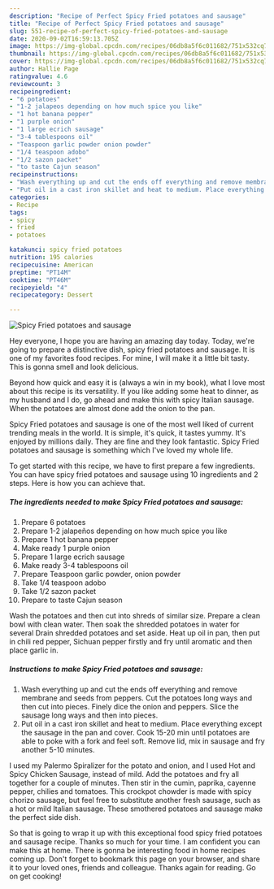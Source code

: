 ```yaml
---
description: "Recipe of Perfect Spicy Fried potatoes and sausage"
title: "Recipe of Perfect Spicy Fried potatoes and sausage"
slug: 551-recipe-of-perfect-spicy-fried-potatoes-and-sausage
date: 2020-09-02T16:59:13.705Z
image: https://img-global.cpcdn.com/recipes/06db8a5f6c011682/751x532cq70/spicy-fried-potatoes-and-sausage-recipe-main-photo.jpg
thumbnail: https://img-global.cpcdn.com/recipes/06db8a5f6c011682/751x532cq70/spicy-fried-potatoes-and-sausage-recipe-main-photo.jpg
cover: https://img-global.cpcdn.com/recipes/06db8a5f6c011682/751x532cq70/spicy-fried-potatoes-and-sausage-recipe-main-photo.jpg
author: Hallie Page
ratingvalue: 4.6
reviewcount: 3
recipeingredient:
- "6 potatoes"
- "1-2 jalapeos depending on how much spice you like"
- "1 hot banana pepper"
- "1 purple onion"
- "1 large ecrich sausage"
- "3-4 tablespoons oil"
- "Teaspoon garlic powder onion powder"
- "1/4 teaspoon adobo"
- "1/2 sazon packet"
- "to taste Cajun season"
recipeinstructions:
- "Wash everything up and cut the ends off everything and remove membrane and seeds from peppers. Cut the potatoes long ways and then cut into pieces. Finely dice the onion and peppers. Slice the sausage long ways and then into pieces."
- "Put oil in a cast iron skillet and heat to medium. Place everything except the sausage in the pan and cover. Cook 15-20 min until potatoes are able to poke with a fork and feel soft. Remove lid, mix in sausage and fry another 5-10 minutes."
categories:
- Recipe
tags:
- spicy
- fried
- potatoes

katakunci: spicy fried potatoes 
nutrition: 195 calories
recipecuisine: American
preptime: "PT14M"
cooktime: "PT46M"
recipeyield: "4"
recipecategory: Dessert

---
```



![Spicy Fried potatoes and sausage](https://img-global.cpcdn.com/recipes/06db8a5f6c011682/751x532cq70/spicy-fried-potatoes-and-sausage-recipe-main-photo.jpg)

Hey everyone, I hope you are having an amazing day today. Today, we're going to prepare a distinctive dish, spicy fried potatoes and sausage. It is one of my favorites food recipes. For mine, I will make it a little bit tasty. This is gonna smell and look delicious.

Beyond how quick and easy it is (always a win in my book), what I love most about this recipe is its versatility. If you like adding some heat to dinner, as my husband and I do, go ahead and make this with spicy Italian sausage. When the potatoes are almost done add the onion to the pan.

Spicy Fried potatoes and sausage is one of the most well liked of current trending meals in the world. It is simple, it's quick, it tastes yummy. It's enjoyed by millions daily. They are fine and they look fantastic. Spicy Fried potatoes and sausage is something which I've loved my whole life.


To get started with this recipe, we have to first prepare a few ingredients. You can have spicy fried potatoes and sausage using 10 ingredients and 2 steps. Here is how you can achieve that.

<!--inarticleads1-->

##### The ingredients needed to make Spicy Fried potatoes and sausage:

1. Prepare 6 potatoes
1. Prepare 1-2 jalapeños depending on how much spice you like
1. Prepare 1 hot banana pepper
1. Make ready 1 purple onion
1. Prepare 1 large ecrich sausage
1. Make ready 3-4 tablespoons oil
1. Prepare Teaspoon garlic powder, onion powder
1. Take 1/4 teaspoon adobo
1. Take 1/2 sazon packet
1. Prepare to taste Cajun season


Wash the potatoes and then cut into shreds of similar size. Prepare a clean bowl with clean water. Then soak the shredded potatoes in water for several Drain shredded potatoes and set aside. Heat up oil in pan, then put in chili red pepper, Sichuan pepper firstly and fry until aromatic and then place garlic in. 

<!--inarticleads2-->

##### Instructions to make Spicy Fried potatoes and sausage:

1. Wash everything up and cut the ends off everything and remove membrane and seeds from peppers. Cut the potatoes long ways and then cut into pieces. Finely dice the onion and peppers. Slice the sausage long ways and then into pieces.
1. Put oil in a cast iron skillet and heat to medium. Place everything except the sausage in the pan and cover. Cook 15-20 min until potatoes are able to poke with a fork and feel soft. Remove lid, mix in sausage and fry another 5-10 minutes.


I used my Palermo Spiralizer for the potato and onion, and I used Hot and Spicy Chicken Sausage, instead of mild. Add the potatoes and fry all together for a couple of minutes. Then stir in the cumin, paprika, cayenne pepper, chilies and tomatoes. This crockpot chowder is made with spicy chorizo sausage, but feel free to substitute another fresh sausage, such as a hot or mild Italian sausage. These smothered potatoes and sausage make the perfect side dish. 

So that is going to wrap it up with this exceptional food spicy fried potatoes and sausage recipe. Thanks so much for your time. I am confident you can make this at home. There is gonna be interesting food in home recipes coming up. Don't forget to bookmark this page on your browser, and share it to your loved ones, friends and colleague. Thanks again for reading. Go on get cooking!
